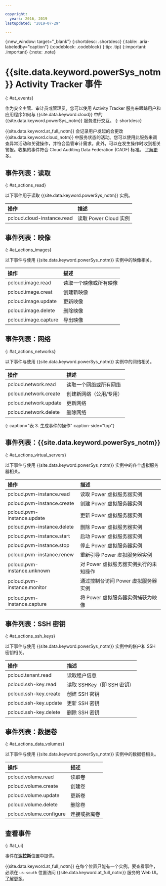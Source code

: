 ```yaml
---

copyright:
  years: 2016, 2019
lastupdated: "2019-07-29"

---
```


{:new_window: target="_blank"}
{:shortdesc: .shortdesc}
{:table: .aria-labeledby="caption"}
{:codeblock: .codeblock}
{:tip: .tip}
{:important: .important}
{:note: .note}

# {{site.data.keyword.powerSys_notm}} Activity Tracker 事件
{: #at_events}

作为安全主管、审计员或管理员，您可以使用 Activity Tracker 服务来跟踪用户和应用程序如何与 {{site.data.keyword.cloud}} 中的 {{site.data.keyword.powerSys_notm}} 服务进行交互。
{: shortdesc}

{{site.data.keyword.at_full_notm}} 会记录用户发起的会更改 {{site.data.keyword.cloud_notm}} 中服务状态的活动。您可以使用此服务来调查异常活动和关键操作，并符合监管审计需求。此外，可以在发生操作时收到相关警报。收集的事件符合 Cloud Auditing Data Federation (CADF) 标准。
[了解更多](/docs/services/Activity-Tracker-with-LogDNA?topic=logdnaat-getting-started#getting-started)。

## 事件列表：读取
{: #at_actions_read}

以下事件用于读取 {{site.data.keyword.powerSys_notm}} 实例。

|操作|描述|
|:---------------------------|:--------------------------------|
|pcloud.cloud-instance.read|读取 Power Cloud 实例|


## 事件列表：映像
{: #at_actions_images}

以下事件与使用 {{site.data.keyword.powerSys_notm}} 实例中的映像相关。

|操作|描述|
|:---------------------------|:--------------------------------|
|pcloud.image.read|读取一个映像或所有映像|
|pcloud.image.creat|创建新映像|
|pcloud.image.update|更新映像|
|pcloud.image.delete|删除映像|
|pcloud.image.capture|导出映像|


## 事件列表：网络
{: #at_actions_networks}

以下事件与使用 {{site.data.keyword.powerSys_notm}} 实例中的网络相关。

|操作|描述|
|:---------------------------|:--------------------------------------|
|pcloud.network.read|读取一个网络或所有网络|
|pcloud.network.create|创建新网络（公用/专用）|
|pcloud.network.update|更新网络|
|pcloud.network.delete|删除网络|
{: caption="表 3. 生成事件的操作" caption-side="top"}

## 事件列表：{{site.data.keyword.powerSys_notm}}
{: #at_actions_virtual_servers}

以下事件与使用 {{site.data.keyword.powerSys_notm}} 实例中的各个虚拟服务器相关。

|操作|描述|
|:------------------------------|:-------------------------------------|
|pcloud.pvm-instance.read|读取 Power 虚拟服务器实例|
|pcloud.pvm-instance.create|创建 Power 虚拟服务器实例|
|pcloud.pvm-instance.update|更新 Power 虚拟服务器实例|
|pcloud.pvm-instance.delete|删除 Power 虚拟服务器实例|
|pcloud.pvm-instance.start|启动 Power 虚拟服务器实例|
|pcloud.pvm-instance.stop|停止 Power 虚拟服务器实例|
|pcloud.pvm-instance.renew|重新引导 Power 虚拟服务器实例|
|pcloud.pvm-instance.unknown|对 Power 虚拟服务器实例执行的未知操作|
|pcloud.pvm-instance.monitor|通过控制台访问 Power 虚拟服务器实例|
|pcloud.pvm-instance.capture|将 Power 虚拟服务器实例捕获为映像|

## 事件列表：SSH 密钥
{: #at_actions_ssh_keys}

以下事件与使用 {{site.data.keyword.powerSys_notm}} 实例中的帐户和 SSH 密钥相关。

|操作|描述|
|:-------------------------|:----------------------------|
|pcloud.tenant.read|读取租户信息|
|pcloud.ssh-key.read|读取 SSHKey（即 SSH 密钥）|
|pcloud.ssh-key.create|创建 SSH 密钥|
|pcloud.ssh-key.update|更新 SSH 密钥|
|pcloud.ssh-key.delete|删除 SSH 密钥|

## 事件列表：数据卷
{: #at_actions_data_volumes}

以下事件与使用 {{site.data.keyword.powerSys_notm}} 实例中的数据卷相关。

|操作|描述|
|:-------------------------|:----------------------------|
|pcloud.volume.read|读取卷|
|pcloud.volume.create|创建卷|
|pcloud.volume.update|更新卷|
|pcloud.volume.delete|删除卷|
|pcloud.volume.configure|连接或拆离卷|

## 查看事件
{: #at_ui}

事件在**达拉斯**位置中提供。

{{site.data.keyword.at_full_notm}} 在每个位置只能有一个实例。要查看事件，必须在 `us-south` 位置访问 {{site.data.keyword.at_full_notm}} 服务的 Web UI。[了解更多](/docs/services/Activity-Tracker-with-LogDNA?topic=logdnaat-launch#launch_step2)。
